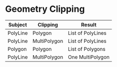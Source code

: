 # Geometry Clipping

Subject|Clipping|Result
-------|-------|-------
PolyLine|Polygon|List of PolyLines
PolyLine|MultiPolygon|List of PolyLines
Polygon|Polygon|List of Polygons
PolyLine|MultiPolygon|One MultiPolygon
